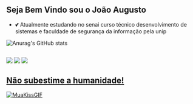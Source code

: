 ## Seja Bem Vindo sou o João Augusto 

- 💕 Atualmente estudando no senai curso técnico desenvolvimento de sistemas e faculdade de segurança da informação pela unip


![Anurag's GitHub stats](https://github-readme-stats.vercel.app/api?username=Joao-Augusto0&show_icons=true&theme=radical)

##

<div>
  <a href="https://www.instagram.com/joao.augustozzz/"target="_blank"><img src="https://img.shields.io/badge/-Instagram-%23E4405F?style=for-the-badge&logo=instagram&logoColor=white" target="_blank"></a>
  <a href = "https://mail.google.com/mail/u/1/?ogbl#inbox"><img src="https://img.shields.io/badge/Gmail-D14836?style=for-the-badge&logo=gmail&logoColor=white" target="_blank"></a>
  <a href = "https://api.whatsapp.com/send?phone=5519987428374"><img src= "https://img.shields.io/badge/WhatsApp-25D366?style=for-the-badge&logo=whatsapp&logoColor=white"
                                                                                                                                           
</div>    
    
## Não subestime a humanidade!
    
![MuaKissGIF](https://user-images.githubusercontent.com/98486135/151452454-58fd152e-5fab-4608-9fa3-bd9649fa107b.gif)
